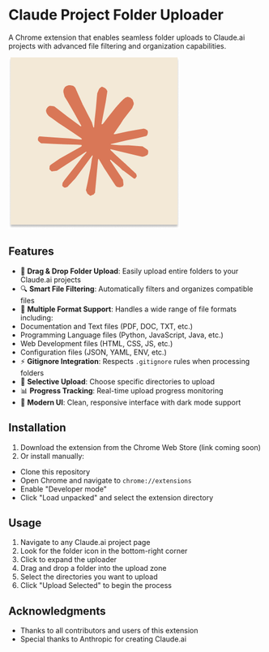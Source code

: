 # Claude Project Folder Uploader

A Chrome extension that enables seamless folder uploads to Claude.ai projects with advanced file filtering and organization capabilities.

![Claude Project Folder Uploader](icons/claude_app_icon.png)

## Features

- 📁 **Drag & Drop Folder Upload**: Easily upload entire folders to your Claude.ai projects
- 🔍 **Smart File Filtering**: Automatically filters and organizes compatible files
- 📎 **Multiple Format Support**: Handles a wide range of file formats including:
 - Documentation and Text files (PDF, DOC, TXT, etc.)
 - Programming Language files (Python, JavaScript, Java, etc.) 
 - Web Development files (HTML, CSS, JS, etc.)
 - Configuration files (JSON, YAML, ENV, etc.)
- ⚡ **Gitignore Integration**: Respects `.gitignore` rules when processing folders
- 🎯 **Selective Upload**: Choose specific directories to upload
- 📊 **Progress Tracking**: Real-time upload progress monitoring
- 🎨 **Modern UI**: Clean, responsive interface with dark mode support

## Installation

1. Download the extension from the Chrome Web Store (link coming soon)
2. Or install manually:
  - Clone this repository
  - Open Chrome and navigate to `chrome://extensions`
  - Enable "Developer mode"
  - Click "Load unpacked" and select the extension directory

## Usage

1. Navigate to any Claude.ai project page
2. Look for the folder icon in the bottom-right corner 
3. Click to expand the uploader
4. Drag and drop a folder into the upload zone
5. Select the directories you want to upload
6. Click "Upload Selected" to begin the process

## Acknowledgments

* Thanks to all contributors and users of this extension
* Special thanks to Anthropic for creating Claude.ai
